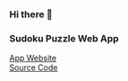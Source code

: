 ### Hi there 👋

### Sudoku Puzzle Web App

<a href="https://mellow-bubblegum-042b96.netlify.app" target="_blank">App Website</a>
<br>
<a href="https://github.com/nicholasleexyz/promineo-fe-16" target="_blank">Source Code</a>



<!--
**nicholasleexyz/nicholasleexyz** is a ✨ _special_ ✨ repository because its `README.md` (this file) appears on your GitHub profile.

Here are some ideas to get you started:

- 🔭 I’m currently working on ...
- 🌱 I’m currently learning ...
- 👯 I’m looking to collaborate on ...
- 🤔 I’m looking for help with ...
- 💬 Ask me about ...
- 📫 How to reach me: ...
- 😄 Pronouns: ...
- ⚡ Fun fact: ...
-->
